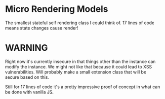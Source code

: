 # Micro Rendering Models
The smallest stateful self rendering class I could think of. 17 lines of code means state changes cause render!

# WARNING
Right now it's currently insecure in that things other than the instance can modify the instance. We might not like that because it could lead to XSS vulnerabilities. Will probably make a small extension class that will be secure based on this.

Still for 17 lines of code it's a pretty impressive proof of concept in what can be done with vanilla JS.
